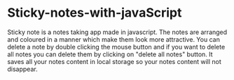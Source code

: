 # Sticky-notes-with-javaScript
Sticky note is a notes taking app made in javascript.
The notes are arranged and coloured in a manner which make them look more attractive.
You can delete a note by double clicking the mouse button and if you want to delete all notes you can delete them by clicking on "delete all notes" button.
It saves all your notes content in local storage so your notes content will not disappear.
